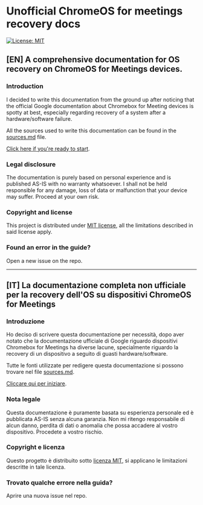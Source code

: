 # Unofficial ChromeOS for meetings recovery docs

[![License: MIT](https://img.shields.io/badge/License-MIT-yellow.svg)](./LICENSE)

## [EN] A comprehensive documentation for OS recovery on ChromeOS for Meetings devices.

### Introduction

I decided to write this documentation from the ground up after noticing that the official Google documentation about Chromebox for Meeting devices is spotty at best, especially regarding recovery of a system after a hardware/software failure.

All the sources used to write this documentation can be found in the [sources.md](./docs/sources.md) file.

[Click here if you're ready to start](./docs/en/index.md).

### Legal disclosure

The documentation is purely based on personal experience and is published AS-IS with no warranty whatsoever. I shall not be held responsible for any damage, loss of data or malfunction that your device may suffer. Proceed at your own risk.

### Copyright and license

This project is distributed under [MIT license](./LICENSE), all the limitations described in said license apply.

### Found an error in the guide?

Open a new issue on the repo.

---

## [IT] La documentazione completa non ufficiale per la recovery dell'OS su dispositivi ChromeOS for Meetings

### Introduzione

Ho deciso di scrivere questa documentazione per necessità, dopo aver notato che la documentazione ufficiale di Google riguardo dispositivi Chromebox for Meetings ha diverse lacune, specialmente riguardo la recovery di un dispositivo a seguito di guasti hardware/software.

Tutte le fonti utilizzate per redigere questa documentazione si possono trovare nel file [sources.md](./docs/sources.md).

[Cliccare qui per iniziare](./docs/it/index.md).

### Nota legale

Questa documentazione è puramente basata su esperienza personale ed è pubblicata AS-IS senza alcuna garanzia. Non mi ritengo responsabile di alcun danno, perdita di dati o anomalia che possa accadere al vostro dispositivo. Procedete a vostro rischio.

### Copyright e licenza

Questo progetto è distribuito sotto [licenza MIT](./LICENSE), si applicano le limitazioni descritte in tale licenza.

### Trovato qualche errore nella guida?

Aprire una nuova issue nel repo.
